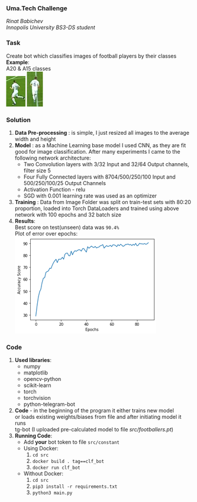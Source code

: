 ### Uma.Tech Challenge
_Rinat Babichev  
Innopolis University BS3-DS student_  


### Task
Create bot which classifies images of football players by their classes 
**Example**:  
A20 & A15 classes   
![A20](src/task/images/24921.png)
![A15](src/task/images/50957.png)

### Solution
1) **Data Pre-processing** : is simple,  I
just resized  all images to the average width and height
2) **Model** : as a Machine Learning base model I 
used CNN, as they are fit good for image classification. 
After many experiments I came to the following network architecture:
    * Two Convolution layers with 3/32 Input and 32/64 Output channels, filter size 5
    * Four Fully Connected layers with 8704/500/250/100 Input and 500/250/100/25 Output Channels
    * Activation Function - relu  
    * SGD with 0.001 learning rate was used as an optimizer  
3) **Training** : Data from Image Folder was split on train-test sets
with 80:20 proportion, loaded into Torch DataLoaders and trained  using above network
with 100 epochs and 32 batch size
4) **Results**:  
Best score on test(unseen) data was `90.4%`  
Plot of error over epochs:
![A20](plot.png)

### Code
1) **Used libraries**:
    * numpy
    * matplotlib
    * opencv-python 
    * scikit-learn
    * torch
    * torchvision
    * python-telegram-bot
2) **Code** - in the beginning of the program it either trains new model  
or loads existing weights/biases from file and after initiating model it runs  
tg-bot
(I uploaded pre-calculated model to file *src/footballers.pt*)
3) **Running Code**:
    * Add **your**  bot token to file `src/constant`
    * Using Docker:  
        1. `cd src`
        1. `docker build . tag==clf_bot`
        2. `docker run clf_bot`
    * Without Docker:
        1. `cd src`
        2. `pip3 install -r requirements.txt`
        3. `python3 main.py`
       
